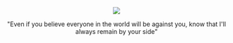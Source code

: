 <p align=center><img src="https://media1.tenor.com/m/x-6F8k8vgwIAAAAC/fearless-year-of-shadow-year-of-shadow.gif"/>
<p align=center>"Even if you believe everyone in the world will be against you, know that I'll always remain by your side"
